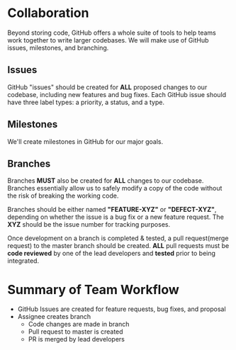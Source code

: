 # Collaboration
Beyond storing code, GitHub offers a whole suite of tools to help teams work together to write larger codebases. We will make use of GitHub issues, milestones, and branching.

## Issues
GitHub "issues" should be created for **ALL** proposed changes to our codebase, including new features and bug fixes. Each GitHub issue should have three label types: a priority, a status, and a type. 

## Milestones
We'll create milestones in GitHub for our major goals.

## Branches
Branches **MUST** also be created for **ALL** changes to our codebase. Branches essentially allow us to safely modify a copy of the code without the risk of breaking the working code. 

Branches should be either named **"FEATURE-XYZ"** or **"DEFECT-XYZ"**, depending on whether the issue is a bug fix or a new feature request. The **XYZ** should be the issue number for tracking purposes.

Once development on a branch is completed & tested, a pull request(merge request) to the master branch should be created. **ALL** pull requests must be **code reviewed** by one of the lead developers and **tested** prior to being integrated.

# Summary of Team Workflow
- GitHub Issues are created for feature requests, bug fixes, and proposal
- Assignee creates branch
  - Code changes are made in branch
  - Pull request to master is created
  - PR is merged by lead developers
